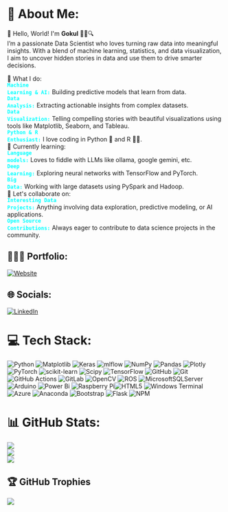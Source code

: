 # 💫 About Me:
👋 Hello, World! I'm **Gokul** 👩‍💻🔍<br/> 
I’m a passionate Data Scientist who loves turning raw data into meaningful insights. With a blend of machine learning, statistics, and data visualization, I aim to uncover hidden stories in data and use them to drive smarter decisions.<br/> 

🔭 What I do:<br/> 
<code style="color : aqua">**Machine Learning & AI:**</code> Building predictive models that learn from data.<br/> 
<code style="color : aqua">**Data Analysis:**</code> Extracting actionable insights from complex datasets.<br/> 
<code style="color : aqua">**Data Visualization:**</code> Telling compelling stories with beautiful visualizations using tools like Matplotlib, Seaborn, and Tableau.<br/> 
<code style="color : aqua">**Python & R Enthusiast:**</code> I love coding in Python 🐍 and R 🧑‍🔬.<br/> 
🌱 Currently learning:<br/> 
<code style="color : aqua">**Language models:**</code> Loves to fiddle with LLMs like ollama, google gemini, etc.<br/> 
<code style="color : aqua">**Deep Learning:**</code> Exploring neural networks with TensorFlow and PyTorch.<br/> 
<code style="color : aqua">**Big Data:**</code> Working with large datasets using PySpark and Hadoop.<br/> 
👯 Let's collaborate on:<br/> 
<code style="color : aqua">**Interesting Data Projects:**</code> Anything involving data exploration, predictive modeling, or AI applications.<br/> 
<code style="color : aqua">**Open Source Contributions:**</code> Always eager to contribute to data science projects in the community.<br/> 

## 👨🏻‍💻 Portfolio:
[![Website](https://img.shields.io/badge/💻Portfolio-00457C?style=for-the-badge)](www.coming-soon.com) 

## 🌐 Socials:
[![LinkedIn](https://img.shields.io/badge/LinkedIn-%230077B5.svg?logo=linkedin&logoColor=white)](https://linkedin.com/in/gokulkrishna-s-gks) 

# 💻 Tech Stack:
![Python](https://img.shields.io/badge/python-3670A0?style=for-the-badge&logo=python&logoColor=ffdd54) ![Matplotlib](https://img.shields.io/badge/Matplotlib-%23ffffff.svg?style=for-the-badge&logo=Matplotlib&logoColor=black) ![Keras](https://img.shields.io/badge/Keras-%23D00000.svg?style=for-the-badge&logo=Keras&logoColor=white) ![mlflow](https://img.shields.io/badge/mlflow-%23d9ead3.svg?style=for-the-badge&logo=numpy&logoColor=blue) ![NumPy](https://img.shields.io/badge/numpy-%23013243.svg?style=for-the-badge&logo=numpy&logoColor=white) ![Pandas](https://img.shields.io/badge/pandas-%23150458.svg?style=for-the-badge&logo=pandas&logoColor=white) ![Plotly](https://img.shields.io/badge/Plotly-%233F4F75.svg?style=for-the-badge&logo=plotly&logoColor=white) ![PyTorch](https://img.shields.io/badge/PyTorch-%23EE4C2C.svg?style=for-the-badge&logo=PyTorch&logoColor=white) ![scikit-learn](https://img.shields.io/badge/scikit--learn-%23F7931E.svg?style=for-the-badge&logo=scikit-learn&logoColor=white) ![Scipy](https://img.shields.io/badge/SciPy-%230C55A5.svg?style=for-the-badge&logo=scipy&logoColor=%white) ![TensorFlow](https://img.shields.io/badge/TensorFlow-%23FF6F00.svg?style=for-the-badge&logo=TensorFlow&logoColor=white) ![GitHub](https://img.shields.io/badge/github-%23121011.svg?style=for-the-badge&logo=github&logoColor=white) ![Git](https://img.shields.io/badge/git-%23F05033.svg?style=for-the-badge&logo=git&logoColor=white) ![GitHub Actions](https://img.shields.io/badge/github%20actions-%232671E5.svg?style=for-the-badge&logo=githubactions&logoColor=white) ![GitLab](https://img.shields.io/badge/gitlab-%23181717.svg?style=for-the-badge&logo=gitlab&logoColor=white) ![OpenCV](https://img.shields.io/badge/opencv-%23white.svg?style=for-the-badge&logo=opencv&logoColor=white) ![ROS](https://img.shields.io/badge/ros-%230A0FF9.svg?style=for-the-badge&logo=ros&logoColor=white) ![MicrosoftSQLServer](https://img.shields.io/badge/Microsoft%20SQL%20Server-CC2927?style=for-the-badge&logo=microsoft%20sql%20server&logoColor=white)![Arduino](https://img.shields.io/badge/-Arduino-00979D?style=for-the-badge&logo=Arduino&logoColor=white) ![Power Bi](https://img.shields.io/badge/power_bi-F2C811?style=for-the-badge&logo=powerbi&logoColor=black) ![Raspberry Pi](https://img.shields.io/badge/-RaspberryPi-C51A4A?style=for-the-badge&logo=Raspberry-Pi)![HTML5](https://img.shields.io/badge/html5-%23E34F26.svg?style=for-the-badge&logo=html5&logoColor=white) ![Windows Terminal](https://img.shields.io/badge/Windows%20Terminal-%234D4D4D.svg?style=for-the-badge&logo=windows-terminal&logoColor=white) ![Azure](https://img.shields.io/badge/azure-%230072C6.svg?style=for-the-badge&logo=microsoftazure&logoColor=white) ![Anaconda](https://img.shields.io/badge/Anaconda-%2344A833.svg?style=for-the-badge&logo=anaconda&logoColor=white) ![Bootstrap](https://img.shields.io/badge/bootstrap-%238511FA.svg?style=for-the-badge&logo=bootstrap&logoColor=white) ![Flask](https://img.shields.io/badge/flask-%23000.svg?style=for-the-badge&logo=flask&logoColor=white) ![NPM](https://img.shields.io/badge/NPM-%23CB3837.svg?style=for-the-badge&logo=npm&logoColor=white) 
# 📊 GitHub Stats:
![](https://github-readme-stats.vercel.app/api?username=gokulkrishnas&theme=dark&hide_border=false&include_all_commits=false&count_private=false)<br/>
![](https://github-readme-streak-stats.herokuapp.com/?user=gokulkrishnas&theme=dark&hide_border=false)<br/>
![](https://github-readme-stats.vercel.app/api/top-langs/?username=gokulkrishnas&theme=dark&hide_border=false&include_all_commits=false&count_private=false&layout=compact)

## 🏆 GitHub Trophies
![](https://github-profile-trophy.vercel.app/?username=gokulkrishnas&theme=radical&no-frame=false&no-bg=true&margin-w=4)

